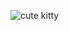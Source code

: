 ![cute kitty](https://user-images.githubusercontent.com/57345569/132945539-59ed33a7-cd95-4978-8c4e-302c8123f034.jpg)
